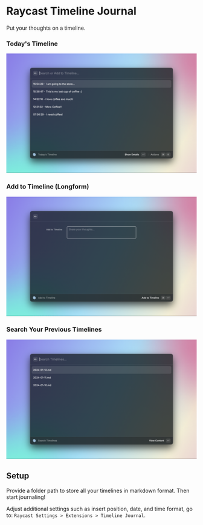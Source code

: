 # Raycast Timeline Journal

Put your thoughts on a timeline.

### Today's Timeline

![](metadata/timeline-journal-1.png)

### Add to Timeline (Longform)

![](metadata/timeline-journal-2.png)

### Search Your Previous Timelines

![](metadata/timeline-journal-3.png)

## Setup
Provide a folder path to store all your timelines in markdown format. Then start journaling!

Adjust additional settings such as insert position, date, and time format, go to: `Raycast Settings > Extensions > Timeline Journal`.
